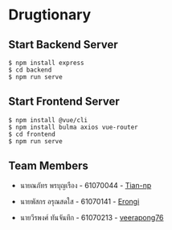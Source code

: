 # Drugtionary

## Start Backend Server
```
$ npm install express
$ cd backend
$ npm run serve
```

## Start Frontend Server
```
$ npm install @vue/cli
$ npm install bulma axios vue-router
$ cd frontend
$ npm run serve
```

## Team Members

* นายณภัทร พรบุญเรือง - 61070044 - [Tian-np](https://github.com/tian-np)

* นายพัสกร อรุณสดใส - 61070141 - [Erongi](https://github.com/Erongi)

* นายวีรพงศ์ ทันจันทึก - 61070213 - [veerapong76](https://github.com/veerapong76)
